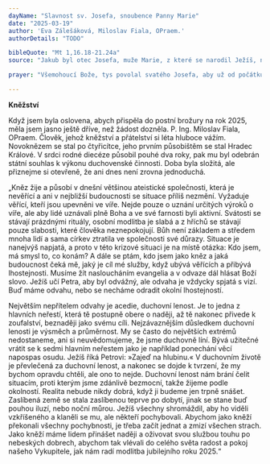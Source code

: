 ```yaml
---
dayName: "Slavnost sv. Josefa, snoubence Panny Marie"
date: "2025-03-19"
author: 'Eva Zálešáková, Miloslav Fiala, OPraem.'
authorDetails: "TODO"

bibleQuote: "Mt 1,16.18-21.24a"
source: "Jakub byl otec Josefa, muže Marie, z které se narodil Ježíš, nazývaný Kristus. S narozením Ježíše Krista to bylo takto: Jeho matka Maria byla zasnoubena s Josefem. Ale dříve než spolu začali bydlet, ukázalo se, že počala z Ducha Svatého. Protože její muž Josef byl spravedlivý a nechtěl ji vydat pohaně, rozhodl se tajně se s ní rozejít. Když už to chtěl udělat, zjevil se mu ve snu anděl Páně a řekl: „Josefe, synu Davidův, neboj se k sobě vzít svou manželku Marii. Vždyť dítě, které počala, je z Ducha Svatého. Porodí syna a dáš mu jméno Ježíš; on totiž spasí svůj lid od hříchů.“ Když se Josef probudil ze spánku, udělal, jak mu anděl Páně přikázal."

prayer: "Všemohoucí Bože, tys povolal svatého Josefa, aby už od počátku chránil dílo našeho vykoupení; dej, ať tvá církev s jeho pomocí věrně plní svůj úkol při uskutečňování díla spásy. Skrze tvého Syna…"

---
```


**Kněžství** 

Když jsem byla oslovena, abych přispěla do postní brožury na rok 2025, měla jsem jasno ještě dříve, než žádost dozněla. P. Ing. Miloslav Fiala, OPraem. Člověk, jehož kněžství a přátelství si léta hluboce vážím. Novoknězem se stal po čtyřicítce, jeho prvním působištěm se stal Hradec Králové. V srdci rodné diecéze působil pouhé dva roky, pak mu byl odebrán státní souhlas k výkonu duchovenské činnosti. Doba byla složitá, ale přiznejme si otevřeně, že ani dnes není zrovna jednoduchá. 

„Kněz žije a působí v dnešní většinou ateistické společnosti, která je nevěřící a ani v nejbližší budoucnosti se situace příliš nezmění. Vyžaduje věřící, kteří jsou upevněni ve víře. Nejde pouze o uznání určitých výroků o víře, ale aby lidé uznávali plně Boha a ve své farnosti byli aktivní. Svátosti se stávají prázdnými rituály, osobní modlitba je slabá a z hříchů se stávají pouze slabosti, které člověka neznepokojují. Bůh není základem a středem mnoha lidí a sama církev ztratila ve společnosti své důrazy. Situace je nanejvýš napjatá, a proto v této krizové situaci je na místě otázka: Kdo jsem, má smysl to, co konám? A dále se ptám, kdo jsem jako kněz a jaká budoucnost čeká mě, jaký je cíl mé služby, když ubývá věřících a přibývá lhostejnosti. Musíme žít nasloucháním evangelia a v odvaze dál hlásat Boží slovo. Ježíš učí Petra, aby byl odvážný, ale odvaha je vždycky spjatá s vizí. Buď máme odvahu, nebo se necháme odradit okolní lhostejností.

Největším nepřítelem odvahy je acedie, duchovní lenost. Je to jedna z hlavních neřestí, která tě postupně obere o naději, až tě nakonec přivede k zoufalství, beznaději jako svému cíli. Nejzávaznějším důsledkem duchovní lenosti je výsměch a průměrnost. My se často do největších extrémů nedostaneme, ani si neuvědomujeme, že jsme duchovně líní. Bývá užitečné vrátit se k sedmi hlavním neřestem jako je například ponechání věcí napospas osudu. Ježíš říká Petrovi: »Zajeď na hlubinu.« V duchovním životě je převlečená za duchovní lenost, a nakonec se dojde k tvrzení, že my bychom opravdu chtěli, ale ono to nejde. Duchovní lenost nám brání čelit situacím, proti kterým jsme zdánlivě bezmocní, takže žijeme podle okolností. Realita nebude nikdy dobrá, když ji budeme jen trpně snášet. Zaslíbená země se stala zaslíbenou teprve po dobytí, jinak se stane buď pouhou iluzí, nebo noční můrou. Ježíš všechny shromáždil, aby ho viděli vzkříšeného a klaněli se mu, ale někteří pochybovali. Abychom jako kněží překonali všechny pochybnosti, je třeba začít jednat a zmizí všechen strach. Jako kněží máme lidem přinášet naději a oživovat svou službou touhu po nebeských dobrech, abychom tak vlévali do celého světa radost a pokoj našeho Vykupitele, jak nám radí modlitba jubilejního roku 2025.“

